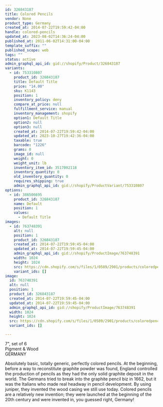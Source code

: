 ```yaml
---
id: 326843187
title: Colored Pencils
vendor: None
product_type: Germany
created_at: 2014-07-22T19:59:42-04:00
handle: colored-pencils
updated_at: 2023-08-02T14:36:24-04:00
published_at: 2011-06-02T14:31:00-04:00
template_suffix: ""
published_scope: web
tags: ""
status: active
admin_graphql_api_id: gid://shopify/Product/326843187
variants:
  - id: 753310807
    product_id: 326843187
    title: Default Title
    price: "14.00"
    sku: K1143
    position: 1
    inventory_policy: deny
    compare_at_price: null
    fulfillment_service: manual
    inventory_management: shopify
    option1: Default Title
    option2: null
    option3: null
    created_at: 2014-07-22T19:59:42-04:00
    updated_at: 2023-10-27T19:42:36-04:00
    taxable: true
    barcode: "1226"
    grams: 0
    image_id: null
    weight: 0
    weight_unit: lb
    inventory_item_id: 3517002118
    inventory_quantity: 0
    old_inventory_quantity: 0
    requires_shipping: true
    admin_graphql_api_id: gid://shopify/ProductVariant/753310807
options:
  - id: 386506695
    product_id: 326843187
    name: Default
    position: 1
    values:
      - Default Title
images:
  - id: 763748391
    alt: null
    position: 1
    product_id: 326843187
    created_at: 2014-07-22T19:59:45-04:00
    updated_at: 2014-07-22T19:59:45-04:00
    admin_graphql_api_id: gid://shopify/ProductImage/763748391
    width: 1024
    height: 1024
    src: https://cdn.shopify.com/s/files/1/0589/2901/products/coloredpencil.png?v=1406073585
    variant_ids: []
image:
  id: 763748391
  alt: null
  position: 1
  product_id: 326843187
  created_at: 2014-07-22T19:59:45-04:00
  updated_at: 2014-07-22T19:59:45-04:00
  admin_graphql_api_id: gid://shopify/ProductImage/763748391
  width: 1024
  height: 1024
  src: https://cdn.shopify.com/s/files/1/0589/2901/products/coloredpencil.png?v=1406073585
  variant_ids: []

---
```


7", set of 6  
Pigment & Wood  
GERMANY

Absolutely basic, totally generic, perfectly colored pencils. At the beginning, before a way to reconstitute graphite powder was found, England controlled the production of pencils as they had the only solid graphite deposit in the world. The Germans tried to break into the graphite pencil biz in 1662, but it was the Italians who made real headway in pencil development. By using juniper, they invented the wood casing we still use today. Colored pencils are a relatively new invention; they were launched at the beginning of the 20th century and were invented in, you guessed right, Germany!